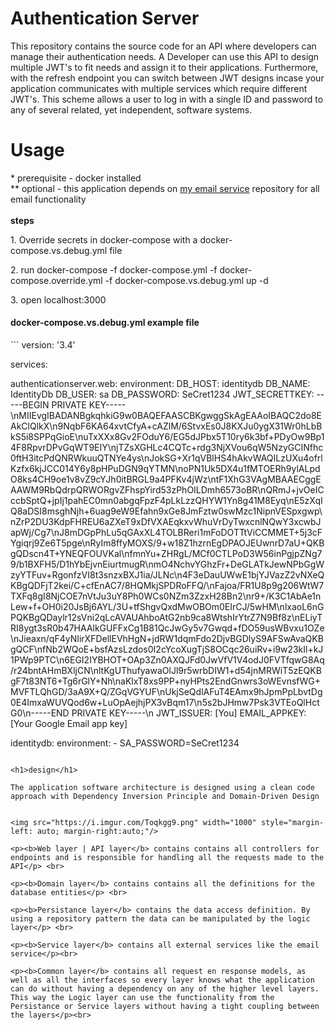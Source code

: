 # Authentication Server

This repository contains the source code for an API where developers can manage their authentication needs. A Developer can use this API to design multiple JWT's to fit needs and assign it to their applications. Furthermore, with the refresh endpoint you can switch between JWT designs incase your application communicates with multiple services which require different JWT's. This scheme allows a user to log in with a single ID and password to any of several related, yet independent, software systems.

<h1> Usage </h1>
  * prerequisite - docker installed <br/>
  ** optional - this application depends on <a href="https://github.com/JeroenMBooij/EmailService" target="_blank">my email service</a> repository for all email functionality
  <br/>
  <br/>
  <b>steps</b>
   <p> 1. Override secrets in docker-compose with a docker-compose.vs.debug.yml file</p>
   <p> 2. run docker-compose -f docker-compose.yml -f docker-compose.override.yml -f docker-compose.vs.debug.yml up -d</p>
   <p> 3. open localhost:3000</p>

<h4>docker-compose.vs.debug.yml example file</h4>
```
version: '3.4'

services:

  authenticationserver.web:
    environment:
      DB_HOST: identitydb
      DB_NAME: IdentityDb
      DB_USER: sa
      DB_PASSWORD: SeCret1234
      JWT_SECRETTKEY: -----BEGIN PRIVATE KEY-----\nMIIEvgIBADANBgkqhkiG9w0BAQEFAASCBKgwggSkAgEAAoIBAQC2do8EAkClQlkX\n9NqbF6KA64xvtCfyA+cAZlM/6StvxEs0J8KXJu0ygX31Wr0hLbBkS5i8SPPqGioE\nuTxXXx8Gv2FOduY6/EG5dJPbx5T10ry6k3bf+PDyOw9Bp14F8RpvrDPvGqWT9EIY\njTZsXGHLc4CQTc+rdg3NjXVou6qW5NzyGCINfhc0ftH3itcPdQNRWkuuQTNYe4ys\nJokSG+Xr1qVBlHS4hAkvWAQILzUXu4ofrlKzfx6kjJCC014Y6y8pHPuDGN9qYTMN\noPN1Uk5DX4u1fMTOERh9ylALpdO8ks4CH9oe1v8vZ9cYJh0itBRGL9a4PFKv4jWz\ntF1XhG3VAgMBAAECggEAAWM9RbQdrpQRWORgvZFhspYird53zPhOILDmh6573oBR\nQRmJ+jvOeICccbSptQ+jpIj1pahEC0mn0abgqFpzF4pLkLzzQHYW1Yn8g41M8Eyq\nE5zXqIQ8aDSI8msghNjh+6uag9eW9Efahn9xGe8JmFztw0swMzc1NipnVESpxgwp\nZrP2DU3KdpFHREU6aZXeT9xDfVXAEqkxvWhuVrDyTwxcnlNQwY3xcwbJapWj/Cg7\nJ8mDGpPhLu5qGAxXL4TOLBReri1mFoDOTTtViCCMMET+5j3cFYgiqrj9Ze6T5pge\nRyIm8ffyMOXS/9+w18Z1hzrnEgDPAOJEUwnrD7aU+QKBgQDscn4T+YNEQFOUVKal\nfmnYu+ZHRgL/MCf0CTLPoD3W56inPgjpZNg79/b1BXFH5/D1hYbEjvnEiurtmugR\nmO4NchvYGhzFr+DeGLATkJewNPbGgWzyYTFuv+RgonfzVI8t3snzxBXJ1ia/JLNc\n4F3eDauUWwE1bjYJVazZ2vNXeQKBgQDFjT2kei/C+cfEnAC7/8HQMkjSPDRoFFQ/\nFajoa/FR1U8p9g206WtW7TXFq8gI8NjCOE7nVtJu3uY8Ph0WCs0NZm3ZzxH28Bn2\nr9+/K3C1AbAe1nLew+f+OH0i20JsBj6AYL/3U+tfShgvQxdMwOBOm0EIrCJ/5wHM\nlxaoL6nGPQKBgQDaylr12sVni2qLcAVAUAhboAtG2nb9ca8WtshIrYtrZ7N9Bf8z\nELiyTRI8ygt3sR0b47HAAlkGUFFxCg1B81QcJwGy5v7Gwqd+fDO59usWBvxu1OZe\nJieaxn/qF4yNIirXFDellEVhHgN+jdRW1dqmFdo2DjvBGDlyS9AFSwAvaQKBgQCF\nfNb2WQoE+bsfAzsLzdos0I2cYcoXugTjS8OCqc26uiRv+i9w23kIl+kJ1PWp9PTC\n6EGI2IYBHOT+OAp3Zn0AXQJFd0JwVfV1V4odJ0FVTfqwG8Aq/r24bntAHmBXljCN\nltKgUThufyawaOlJl9r5wrbDIW1+d54jnMRWiT5zEQKBgF7t83NT6+Tg6rGlY+Nh\naKlxT8xs9PP+nyHPts2EndGnwrs3oWEvnsfWG+MVFTLQhGD/3aA9X+Q/ZGqVGYUF\nUkjSeQdlAFuT4EAmx9hJpmPpLbvtDg0E4ImxaWUVQod6w+LuOpAejhjPX3vBqm17\n5s2bJHmw7Psk3VTEoQlHctG0\n-----END PRIVATE KEY-----\n
      JWT_ISSUER: [You]
      EMAIL_APPKEY: [Your Google Email app key]

  identitydb:
    environment:
      - SA_PASSWORD=SeCret1234
      
```

<h1>design</h1>

The application software architecture is designed using a clean code approach with Dependency Inversion Principle and Domain-Driven Design


<img src="https://i.imgur.com/Toqkgg9.png" width="1000" style="margin-left: auto; margin-right:auto;"/>

<p><b>Web layer | API layer</b> contains contains all controllers for endpoints and is responsible for handling all the requests made to the API</p> <br>

<p><b>Domain layer</b> contains contains all the definitions for the database entities</p> <br>

<p><b>Persistance layer</b> contains the data access definition. By using a repository pattern the data can be manipulated by the logic layer</p> <br>

<p><b>Service layer</b> contains all external services like the email service</p><br>

<p><b>Common layer</b> contains all request en response models, as well as all the interfaces so every layer knows what the application can do without having a dependency on any of the higher level layers. This way the Logic layer can use the functionality from the Persistance or Service layers without having a tight coupling between the layers</p><br>

